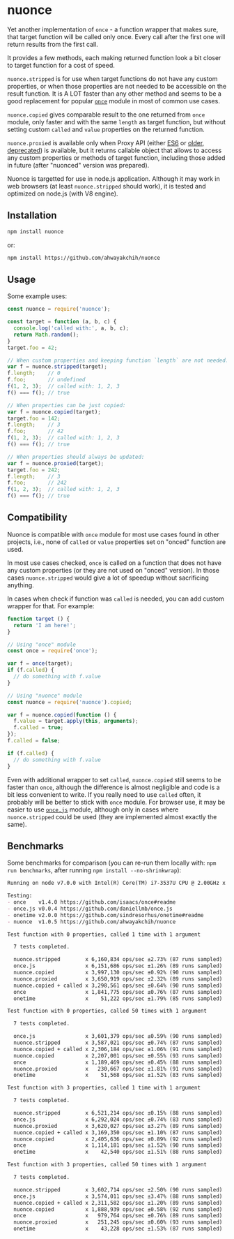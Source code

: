nuonce
======

Yet another implementation of `once` - a function wrapper that makes sure, that target function will be called only once.
Every call after the first one will return results from the first call.

It provides a few methods, each making returned function look a bit closer to target function for a cost of speed.

`nuonce.stripped` is for use when target functions do not have any custom properties, or when those properties are not needed to be accessible on the result function. It is A LOT faster than any other method and seems to be a good replacement for popular [`once`](https://github.com/isaacs/once) module in most of common use cases.

`nuonce.copied` gives comparable result to the one returned from `once` module, only faster and with the same `length` as target function, but without setting custom `called` and `value` properties on the returned function.

`nuonce.proxied` is available only when Proxy API (either [ES6](https://developer.mozilla.org/en/docs/Web/JavaScript/Reference/Global_Objects/Proxy) or [older, deprecated](https://developer.mozilla.org/en-US/docs/Archive/Web/Old_Proxy_API)) is available, but it returns callable object that allows to access any custom properties or methods of target function, including those added in future (after "nuonced" version was prepared).

Nuonce is targetted for use in node.js application. Although it may work in web browsers (at least `nuonce.stripped` should work), it is tested and optimized on node.js (with V8 engine).


## Installation

```sh
npm install nuonce
```

or:

```sh
npm install https://github.com/ahwayakchih/nuonce
```


## Usage

Some example uses:

```js
const nuonce = require('nuonce');

const target = function (a, b, c) {
  console.log('called with:', a, b, c);
  return Math.random();
}
target.foo = 42;

// When custom properties and keeping function `length` are not needed:
var f = nuonce.stripped(target);
f.length;    // 0
f.foo;       // undefined
f(1, 2, 3);  // called with: 1, 2, 3
f() === f(); // true

// When properties can be just copied:
var f = nuonce.copied(target);
target.foo = 142;
f.length;    // 3
f.foo;       // 42
f(1, 2, 3);  // called with: 1, 2, 3
f() === f(); // true

// When properties should always be updated:
var f = nuonce.proxied(target);
target.foo = 242;
f.length;    // 3
f.foo;       // 242
f(1, 2, 3);  // called with: 1, 2, 3
f() === f(); // true
```


## Compatibility

Nuonce is compatible with `once` module for most use cases found in other projects, i.e., none of `called` or `value` properties set on "onced" function are used.

In most use cases checked, `once` is called on a function that does not have any custom properties (or they are not used on "onced" version). In those cases `nuonce.stripped` would give a lot of speedup without sacrificing anything.

In cases when check if function was `called` is needed, you can add custom wrapper for that. For example:

```js
function target () {
  return 'I am here!';
}

// Using "once" module
const once = require('once');

var f = once(target);
if (f.called) {
  // do something with f.value
}

// Using "nuonce" module
const nuonce = require('nuonce').copied;

var f = nuonce.copied(function () {
  f.value = target.apply(this, arguments);
  f.called = true;
});
f.called = false;

if (f.called) {
  // do something with f.value
}
```

Even with additional wrapper to set `called`, `nuonce.copied` still seems to be faster than `once`, although the difference is almost negligible and code is a bit less convenient to write. If you really need to use `called` often, it probably will be better to stick with `once` module.
For browser use, it may be easier to use [`once.js`](https://github.com/daniellmb/once.js) module, although only in cases where `nuonce.stripped` could be used (they are implemented almost exactly the same).


## Benchmarks

Some benchmarks for comparison (you can re-run them locally with: `npm run benchmarks`, after running `npm install --no-shrinkwrap`):

```markdown
Running on node v7.0.0 with Intel(R) Core(TM) i7-3537U CPU @ 2.00GHz x 4

Testing:
- once    v1.4.0 https://github.com/isaacs/once#readme           
- once.js v0.0.4 https://github.com/daniellmb/once.js            
- onetime v2.0.0 https://github.com/sindresorhus/onetime#readme  
- nuonce  v1.0.5 https://github.com/ahwayakchih/nuonce           

Test function with 0 properties, called 1 time with 1 argument

  7 tests completed.

  nuonce.stripped        x 6,160,834 ops/sec ±2.73% (87 runs sampled)
  once.js                x 6,151,686 ops/sec ±1.26% (89 runs sampled)
  nuonce.copied          x 3,997,130 ops/sec ±0.92% (90 runs sampled)
  nuonce.proxied         x 3,650,919 ops/sec ±2.32% (89 runs sampled)
  nuonce.copied + called x 3,298,561 ops/sec ±0.64% (90 runs sampled)
  once                   x 1,841,775 ops/sec ±0.76% (87 runs sampled)
  onetime                x    51,222 ops/sec ±1.79% (85 runs sampled)

Test function with 0 properties, called 50 times with 1 argument

  7 tests completed.

  once.js                x 3,601,379 ops/sec ±0.59% (90 runs sampled)
  nuonce.stripped        x 3,587,021 ops/sec ±0.74% (87 runs sampled)
  nuonce.copied + called x 2,306,184 ops/sec ±1.06% (91 runs sampled)
  nuonce.copied          x 2,207,001 ops/sec ±0.55% (93 runs sampled)
  once                   x 1,189,469 ops/sec ±0.45% (88 runs sampled)
  nuonce.proxied         x   230,667 ops/sec ±1.81% (91 runs sampled)
  onetime                x    51,568 ops/sec ±1.52% (83 runs sampled)

Test function with 3 properties, called 1 time with 1 argument

  7 tests completed.

  nuonce.stripped        x 6,521,214 ops/sec ±0.15% (88 runs sampled)
  once.js                x 6,292,024 ops/sec ±0.74% (83 runs sampled)
  nuonce.proxied         x 3,620,027 ops/sec ±3.27% (89 runs sampled)
  nuonce.copied + called x 3,169,350 ops/sec ±1.10% (87 runs sampled)
  nuonce.copied          x 2,405,636 ops/sec ±0.89% (92 runs sampled)
  once                   x 1,114,181 ops/sec ±1.52% (90 runs sampled)
  onetime                x    42,540 ops/sec ±1.51% (88 runs sampled)

Test function with 3 properties, called 50 times with 1 argument

  7 tests completed.

  nuonce.stripped        x 3,602,714 ops/sec ±2.50% (90 runs sampled)
  once.js                x 3,574,011 ops/sec ±3.47% (88 runs sampled)
  nuonce.copied + called x 2,311,582 ops/sec ±1.20% (89 runs sampled)
  nuonce.copied          x 1,888,939 ops/sec ±0.58% (92 runs sampled)
  once                   x   979,764 ops/sec ±0.76% (89 runs sampled)
  nuonce.proxied         x   251,245 ops/sec ±0.60% (93 runs sampled)
  onetime                x    43,228 ops/sec ±1.53% (87 runs sampled)
```
